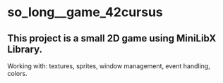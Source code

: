 # so_long__game_42cursus

## This project is a small 2D game using MiniLibX Library.

Working with: textures, sprites, window management, event handling, colors.
